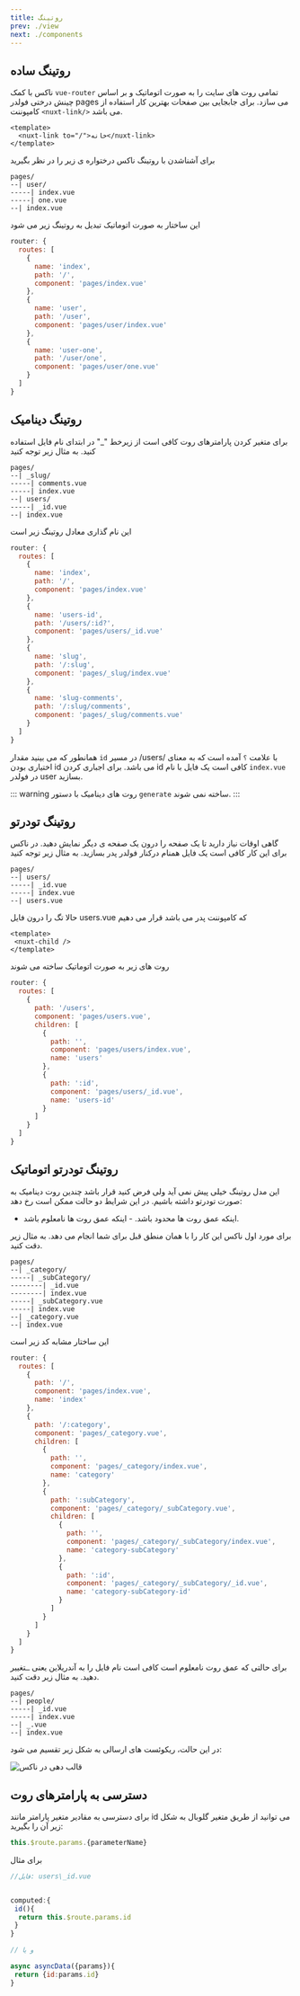 ```yaml
---
title: روتینگ 
prev: ./view
next: ./components
---
```


## روتینگ ساده
ناکس با کمک ```vue-router``` تمامی روت های سایت را به صورت اتوماتیک و بر اساس چینش درختی فولدر pages می سازد.
برای جابجایی بین صفحات بهترین کار استفاده از کامپوننت ```<nuxt-link/>``` می باشد.

```vue
<template>
  <nuxt-link to="/">خانه</nuxt-link>
</template>
```

برای آشناشدن با روتینگ ناکس درختواره ی زیر را در نظر بگیرید

``` 
pages/
--| user/
-----| index.vue
-----| one.vue
--| index.vue
```

این ساختار به صورت اتوماتیک تبدیل به روتینگ زیر می شود

```js
router: {
  routes: [
    {
      name: 'index',
      path: '/',
      component: 'pages/index.vue'
    },
    {
      name: 'user',
      path: '/user',
      component: 'pages/user/index.vue'
    },
    {
      name: 'user-one',
      path: '/user/one',
      component: 'pages/user/one.vue'
    }
  ]
}
```

## روتینگ دینامیک 

برای متغیر کردن پارامترهای روت کافی است از زیرخط "_" در ابتدای نام فایل استفاده کنید.
به مثال زیر توجه کنید
‍‍
```
pages/
--| _slug/
-----| comments.vue
-----| index.vue
--| users/
-----| _id.vue
--| index.vue
```


این نام گذاری معادل روتینگ زیر است
```js
router: {
  routes: [
    {
      name: 'index',
      path: '/',
      component: 'pages/index.vue'
    },
    {
      name: 'users-id',
      path: '/users/:id?',
      component: 'pages/users/_id.vue'
    },
    {
      name: 'slug',
      path: '/:slug',
      component: 'pages/_slug/index.vue'
    },
    {
      name: 'slug-comments',
      path: '/:slug/comments',
      component: 'pages/_slug/comments.vue'
    }
  ]
}

```
همانطور که می بینید مقدار ```id``` در مسیر /users/ با علامت ```؟``` آمده است که به معنای اختیاری بودن id می باشد. برای اجباری کردن id کافی است یک فایل با نام ```index.vue``` در فولدر user بسازید.

::: warning
روت های دینامیک با دستور ```generate``` ساخته نمی شوند.
:::

## روتینگ تودرتو

گاهی اوقات نیاز دارید تا یک صفحه را درون یک صفحه ی دیگر نمایش دهید. در ناکس برای این کار کافی است یک فایل همنام درکنار فولدر پدر بسازید.
به مثال زیر توجه کنید
```
pages/
--| users/
-----| _id.vue
-----| index.vue
--| users.vue
```

حالا تگ <nuxt-child/> را درون فایل users.vue که کامپوننت پدر می باشد قرار می دهیم
```vue
<template>
 <nuxt-child />
</template>
```

روت های زیر به صورت اتوماتیک ساخته می شوند
```js
router: {
  routes: [
    {
      path: '/users',
      component: 'pages/users.vue',
      children: [
        {
          path: '',
          component: 'pages/users/index.vue',
          name: 'users'
        },
        {
          path: ':id',
          component: 'pages/users/_id.vue',
          name: 'users-id'
        }
      ]
    }
  ]
}
```

 
## روتینگ تودرتو اتوماتیک

این مدل روتینگ خیلی پیش نمی آید ولی فرض کنید قرار باشد چندین روت دینامیک به صورت تودرتو داشته باشیم.
در این شرایط دو حالت ممکن است رخ دهد:

   - اینکه عمق روت ها محدود باشد.
    - اینکه عمق روت ها نامعلوم باشد.

برای مورد اول ناکس این کار را با همان منطق قبل برای شما انجام می دهد. به مثال زیر دقت کنید.
```
pages/
--| _category/
-----| _subCategory/
--------| _id.vue
--------| index.vue
-----| _subCategory.vue
-----| index.vue
--| _category.vue
--| index.vue
```

این ساختار مشابه کد زیر است
```js
router: {
  routes: [
    {
      path: '/',
      component: 'pages/index.vue',
      name: 'index'
    },
    {
      path: '/:category',
      component: 'pages/_category.vue',
      children: [
        {
          path: '',
          component: 'pages/_category/index.vue',
          name: 'category'
        },
        {
          path: ':subCategory',
          component: 'pages/_category/_subCategory.vue',
          children: [
            {
              path: '',
              component: 'pages/_category/_subCategory/index.vue',
              name: 'category-subCategory'
            },
            {
              path: ':id',
              component: 'pages/_category/_subCategory/_id.vue',
              name: 'category-subCategory-id'
            }
          ]
        }
      ]
    }
  ]
}
```




برای حالتی که عمق روت نامعلوم است کافی است نام فایل را به آندریلاین یعنی ``` ـ ```تغییر دهید.
به مثال زیر دقت کنید.
```
pages/
--| people/
-----| _id.vue
-----| index.vue
--| _.vue
--| index.vue
```
در این حالت، ریکوئست های ارسالی به شکل زیر تقسیم می شود:

 ![قالب دهی در ناکس](</routing-path.png>)
 
## دسترسی به پارامترهای روت

برای دسترسی به مقادیر متغیر پارامتر مانند id می توانید از طریق متغیر گلوبال به شکل زیر آن را بگیرید:

```js
this.$route.params.{parameterName}
```

برای مثال
```js
//فایل: users\_id.vue


computed:{
 id(){
  return this.$route.params.id
 }
}

// و یا

async asyncData({params}){
 return {id:params.id}
}
```

